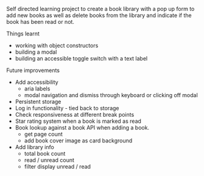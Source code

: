 Self directed learning project to create a book library with a pop up form to add new books as well as delete books from the library and indicate if the
book has been read or not.

Things learnt

- working with object constructors
- building a modal
- building an accessible toggle switch with a text label

Future improvements

- Add accessibility
  - aria labels
  - modal navigation and dismiss through keyboard or clicking off modal
- Persistent storage
- Log in functionality - tied back to storage
- Check responsiveness at different break points
- Star rating system when a book is marked as read
- Book lookup against a book API when adding a book.
  - get page count
  - add book cover image as card background
- Add library info
  - total book count
  - read / unread count
  - filter display unread / read
